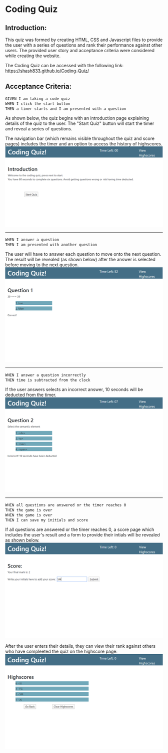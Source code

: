 # Coding Quiz

## Introduction:

This quiz was formed by creating HTML, CSS and Javascript files to provide the user with a series of questions and rank their performance against other users. The provided user story and acceptance criteria were considered while creating the website.  

The Coding Quiz can be accessed with the following link: https://shash833.github.io/Coding-Quiz/

## Acceptance Criteria:
```
GIVEN I am taking a code quiz
WHEN I click the start button
THEN a timer starts and I am presented with a question
```
As shown below, the quiz begins with an introduction page explaining details of the quiz to the user. The "Start Quiz" button will start the timer and reveal a series of questions. 

The navigation bar (which remains visible throughout the quiz and score pages) includes the timer and an option to access the history of highscores.
![introduction-image](/Assets/README-images/introduction.PNG)

------
```
WHEN I answer a question
THEN I am presented with another question
```
The user will have to answer each question to move onto the next question. The result will be revealed (as shown below) after the answer is selected before moving to the next question. 
![CorrectAnswer-image](/Assets/README-images/question-correct.PNG)

----
```
WHEN I answer a question incorrectly
THEN time is subtracted from the clock
```
If the user answers selects an incorrect answer, 10 seconds will be deducted from the timer.
![IncorrectAnswer-image](/Assets/README-images/question-incorrect.PNG)

----
```
WHEN all questions are answered or the timer reaches 0
THEN the game is over
WHEN the game is over
THEN I can save my initials and score
```
If all questions are answered or the timer reaches 0, a score page which includes the user's result and a form to provide their intials will be revealed as shown below. 
![ScorePage-image](/Assets/README-images/Quiz-score.PNG)

After the user enters their details, they can view their rank against others who have compleeted the quiz on the highscore page:
![HighscorePage-image](/Assets/README-images/highscore.PNG)
